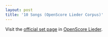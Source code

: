 ```yaml
---
layout: post
title: '10 Songs (OpenScore Lieder Corpus)'
---
```


Visit the [official set page] in [OpenScore Lieder].

[official set page]: https://musescore.com/openscore-lieder-corpus/sets/5107547
[OpenScore Lieder]: https://musescore.com/openscore-lieder-corpus


